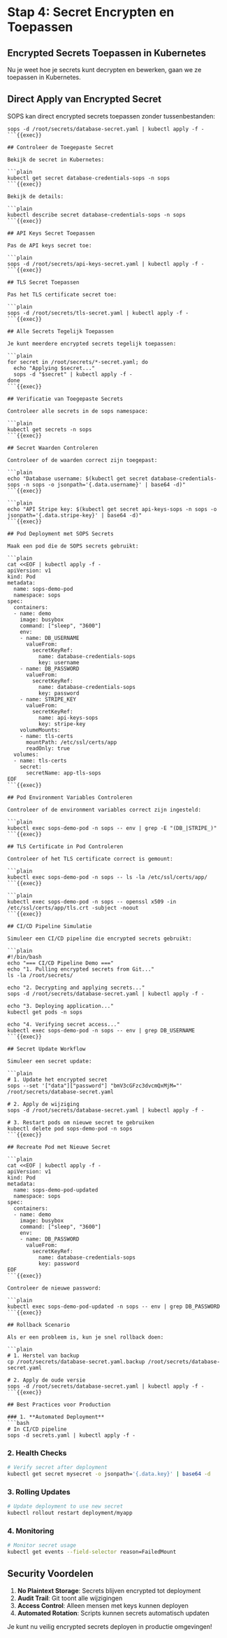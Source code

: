 # Stap 4: Secret Encrypten en Toepassen

## Encrypted Secrets Toepassen in Kubernetes

Nu je weet hoe je secrets kunt decrypten en bewerken, gaan we ze toepassen in Kubernetes.

## Direct Apply van Encrypted Secret

SOPS kan direct encrypted secrets toepassen zonder tussenbestanden:

```plain
sops -d /root/secrets/database-secret.yaml | kubectl apply -f -
```{{exec}}

## Controleer de Toegepaste Secret

Bekijk de secret in Kubernetes:

```plain
kubectl get secret database-credentials-sops -n sops
```{{exec}}

Bekijk de details:

```plain
kubectl describe secret database-credentials-sops -n sops
```{{exec}}

## API Keys Secret Toepassen

Pas de API keys secret toe:

```plain
sops -d /root/secrets/api-keys-secret.yaml | kubectl apply -f -
```{{exec}}

## TLS Secret Toepassen

Pas het TLS certificate secret toe:

```plain
sops -d /root/secrets/tls-secret.yaml | kubectl apply -f -
```{{exec}}

## Alle Secrets Tegelijk Toepassen

Je kunt meerdere encrypted secrets tegelijk toepassen:

```plain
for secret in /root/secrets/*-secret.yaml; do
  echo "Applying $secret..."
  sops -d "$secret" | kubectl apply -f -
done
```{{exec}}

## Verificatie van Toegepaste Secrets

Controleer alle secrets in de sops namespace:

```plain
kubectl get secrets -n sops
```{{exec}}

## Secret Waarden Controleren

Controleer of de waarden correct zijn toegepast:

```plain
echo "Database username: $(kubectl get secret database-credentials-sops -n sops -o jsonpath='{.data.username}' | base64 -d)"
```{{exec}}

```plain
echo "API Stripe key: $(kubectl get secret api-keys-sops -n sops -o jsonpath='{.data.stripe-key}' | base64 -d)"
```{{exec}}

## Pod Deployment met SOPS Secrets

Maak een pod die de SOPS secrets gebruikt:

```plain
cat <<EOF | kubectl apply -f -
apiVersion: v1
kind: Pod
metadata:
  name: sops-demo-pod
  namespace: sops
spec:
  containers:
  - name: demo
    image: busybox
    command: ["sleep", "3600"]
    env:
    - name: DB_USERNAME
      valueFrom:
        secretKeyRef:
          name: database-credentials-sops
          key: username
    - name: DB_PASSWORD
      valueFrom:
        secretKeyRef:
          name: database-credentials-sops
          key: password
    - name: STRIPE_KEY
      valueFrom:
        secretKeyRef:
          name: api-keys-sops
          key: stripe-key
    volumeMounts:
    - name: tls-certs
      mountPath: /etc/ssl/certs/app
      readOnly: true
  volumes:
  - name: tls-certs
    secret:
      secretName: app-tls-sops
EOF
```{{exec}}

## Pod Environment Variables Controleren

Controleer of de environment variables correct zijn ingesteld:

```plain
kubectl exec sops-demo-pod -n sops -- env | grep -E "(DB_|STRIPE_)"
```{{exec}}

## TLS Certificate in Pod Controleren

Controleer of het TLS certificate correct is gemount:

```plain
kubectl exec sops-demo-pod -n sops -- ls -la /etc/ssl/certs/app/
```{{exec}}

```plain
kubectl exec sops-demo-pod -n sops -- openssl x509 -in /etc/ssl/certs/app/tls.crt -subject -noout
```{{exec}}

## CI/CD Pipeline Simulatie

Simuleer een CI/CD pipeline die encrypted secrets gebruikt:

```plain
#!/bin/bash
echo "=== CI/CD Pipeline Demo ==="
echo "1. Pulling encrypted secrets from Git..."
ls -la /root/secrets/

echo "2. Decrypting and applying secrets..."
sops -d /root/secrets/database-secret.yaml | kubectl apply -f -

echo "3. Deploying application..."
kubectl get pods -n sops

echo "4. Verifying secret access..."
kubectl exec sops-demo-pod -n sops -- env | grep DB_USERNAME
```{{exec}}

## Secret Update Workflow

Simuleer een secret update:

```plain
# 1. Update het encrypted secret
sops --set '["data"]["password"] "bmV3cGFzc3dvcmQxMjM="' /root/secrets/database-secret.yaml

# 2. Apply de wijziging
sops -d /root/secrets/database-secret.yaml | kubectl apply -f -

# 3. Restart pods om nieuwe secret te gebruiken
kubectl delete pod sops-demo-pod -n sops
```{{exec}}

## Recreate Pod met Nieuwe Secret

```plain
cat <<EOF | kubectl apply -f -
apiVersion: v1
kind: Pod
metadata:
  name: sops-demo-pod-updated
  namespace: sops
spec:
  containers:
  - name: demo
    image: busybox
    command: ["sleep", "3600"]
    env:
    - name: DB_PASSWORD
      valueFrom:
        secretKeyRef:
          name: database-credentials-sops
          key: password
EOF
```{{exec}}

Controleer de nieuwe password:

```plain
kubectl exec sops-demo-pod-updated -n sops -- env | grep DB_PASSWORD
```{{exec}}

## Rollback Scenario

Als er een probleem is, kun je snel rollback doen:

```plain
# 1. Herstel van backup
cp /root/secrets/database-secret.yaml.backup /root/secrets/database-secret.yaml

# 2. Apply de oude versie
sops -d /root/secrets/database-secret.yaml | kubectl apply -f -
```{{exec}}

## Best Practices voor Production

### 1. **Automated Deployment**
```bash
# In CI/CD pipeline
sops -d secrets.yaml | kubectl apply -f -
```

### 2. **Health Checks**
```bash
# Verify secret after deployment
kubectl get secret mysecret -o jsonpath='{.data.key}' | base64 -d
```

### 3. **Rolling Updates**
```bash
# Update deployment to use new secret
kubectl rollout restart deployment/myapp
```

### 4. **Monitoring**
```bash
# Monitor secret usage
kubectl get events --field-selector reason=FailedMount
```

## Security Voordelen

1. **No Plaintext Storage**: Secrets blijven encrypted tot deployment
2. **Audit Trail**: Git toont alle wijzigingen
3. **Access Control**: Alleen mensen met keys kunnen deployen
4. **Automated Rotation**: Scripts kunnen secrets automatisch updaten

Je kunt nu veilig encrypted secrets deployen in productie omgevingen!